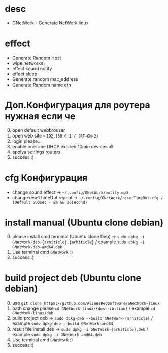 # desc
* GNetWork - Generate NetWork linux

# effect
* Generate Random Host
* wipe networks
* effect sound notify
* effect sleep
* Generate random mac_address
* Generate Random name eth

# Доп.Конфигурация для роутера нужная если че
0. open default webbrouser
1. open web site - `192.168.0.1 / (RT-GM-2)`
2. login please...
3. enable oneTime DHCP expired 10min devices all
4. applya settings routers
5. success :)

# cfg Конфигурация
* change sound effect -> `~/.config/GNetWork/notify.mp3`
* change resetTimeOut repeat -> `~/.config/GNetWork/resetTimeOut.cfg / (Default 500sec - 8m && 20second)`

# install manual (Ubuntu clone debian)
0. please install cmd terminal (Ubuntu clone Deb) -> `sudo dpkg -i GNetWork-deb-{arhiticle}.{arhiticle}` / example `sudo dpkg -i GNetWork-deb-amd64.deb`
1. Use terminal cmd `GNetWork` :)
2. success :)

# build project deb (Ubuntu clone debian)
0. use `git clone https://github.com/AliensRedSoftware/GNetWork-linux`
1. path change please `cd GNetWork-linux/{destribitian}` / example `cd GNetWork-linux/deb`
2. build project deb -> `sudo dpkg-deb --build GNetWork-{arhiticle}` / example `sudo dpkg-deb --build GNetWork-amd64`
3. result file install deb -> `sudo dpkg -i GNetWork-{arhiticle}.deb` / example `sudo dpkg -i GNetWork-amd64.deb`
1. Use terminal cmd `GNetWork` :)
5. success :)

